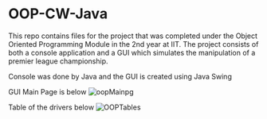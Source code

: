 # OOP-CW-Java
This repo contains files for the project that was completed under the Object Oriented Programming Module in the 2nd year at IIT. The project consists of both a console application and a GUI which simulates the manipulation of a premier league championship.

Console was done by Java and the GUI is created using Java Swing

GUI Main Page is below
![oopMainpg](https://user-images.githubusercontent.com/85722503/158950848-6ae38a71-ae72-45db-9e81-be07bd11a4c7.jpg)

Table of the drivers below
![OOPTables](https://user-images.githubusercontent.com/85722503/158950908-db00c602-095f-4f73-a0b3-8ab403297782.jpg)
